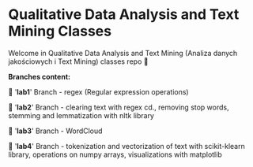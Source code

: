 # Qualitative Data Analysis and Text Mining Classes
Welcome in Qualitative Data Analysis and Text Mining (Analiza danych jakościowych i Text Mining) classes repo 👋

**Branches content:**

🔸 '**lab1**' Branch - regex (Regular expression operations)

🔸 '**lab2**' Branch - clearing text with regex cd., removing stop words, stemming and lemmatization with nltk library

🔸 '**lab3**' Branch - WordCloud

🔸 '**lab4**' Branch - tokenization and vectorization of text with scikit-klearn library, operations on numpy arrays, visualizations with matplotlib